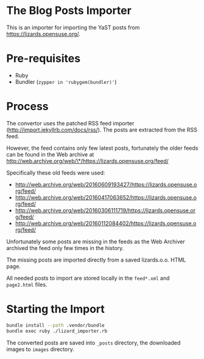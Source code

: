 
# The Blog Posts Importer

This is an importer for importing the YaST posts from https://lizards.opensuse.org/.

# Pre-requisites

- Ruby
- Bundler (`zypper in 'rubygem(bundler)'`)

# Process

The convertor uses the patched RSS feed importer (http://import.jekyllrb.com/docs/rss/).
The posts are extracted from the RSS feed.

However, the feed contains only few latest posts, fortunately the older feeds
can be found in the Web archive at http://web.archive.org/web/\*/https://lizards.opensuse.org/feed/

Specifically these old feeds were used:

- http://web.archive.org/web/20160609193427/https://lizards.opensuse.org/feed/
- http://web.archive.org/web/20160417063652/https://lizards.opensuse.org/feed/
- http://web.archive.org/web/20160306111719/https://lizards.opensuse.org/feed/
- http://web.archive.org/web/20160112084402/https://lizards.opensuse.org/feed/

Unfortunately some posts are missing in the feeds as the Web Archiver archived
the feed only few times in the history.

The missing posts are imported directly from a saved lizards.o.o. HTML page.

All needed posts to import are stored locally in the `feed*.xml` and
`page2.html` files.

# Starting the Import

```sh
bundle install --path .vendor/bundle
bundle exec ruby ./lizard_importer.rb
```

The converted posts are saved into `_posts` directory, the downloaded images
to `images` directory.
